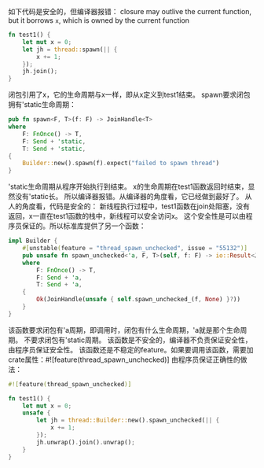 如下代码是安全的，但编译器报错：
closure may outlive the current function, but it borrows `x`, which is owned by the current function
```rust
fn test1() {
    let mut x = 0;
    let jh = thread::spawn(|| {
        x += 1;
    });
    jh.join();
}
```
闭包引用了x，它的生命周期与x一样，即从x定义到test1结束。
spawn要求闭包拥有'static生命周期：
```rust
pub fn spawn<F, T>(f: F) -> JoinHandle<T>
where
    F: FnOnce() -> T,
    F: Send + 'static,
    T: Send + 'static,
{
    Builder::new().spawn(f).expect("failed to spawn thread")
}
```
'static生命周期从程序开始执行到结束。
x的生命周期在test1函数返回时结束，显然没有'static长。
所以编译器报错。从编译器的角度看，它已经做到最好了。
从人的角度看，代码是安全的：
新线程执行过程中，test1函数在join处阻塞，没有返回，x一直在test1函数的栈中，新线程可以安全访问x。
这个安全性是可以由程序员保证的。所以标准库提供了另一个函数：
```rust
impl Builder {
    #[unstable(feature = "thread_spawn_unchecked", issue = "55132")]
    pub unsafe fn spawn_unchecked<'a, F, T>(self, f: F) -> io::Result<JoinHandle<T>>
    where
        F: FnOnce() -> T,
        F: Send + 'a,
        T: Send + 'a,
    {
        Ok(JoinHandle(unsafe { self.spawn_unchecked_(f, None) }?))
    }
}
```
该函数要求闭包有'a周期，即调用时，闭包有什么生命周期，'a就是那个生命周期。
不要求闭包有'static周期。
该函数是不安全的，编译器不负责保证安全性，由程序员保证安全性。
该函数还是不稳定的feature。如果要调用该函数，需要加crate属性：#![feature(thread_spawn_unchecked)]
由程序员保证正确性的做法：
```rust
#![feature(thread_spawn_unchecked)]

fn test1() {
    let mut x = 0;
    unsafe {
        let jh = thread::Builder::new().spawn_unchecked(|| {
            x += 1;
        });
        jh.unwrap().join().unwrap();
    }
}
```

